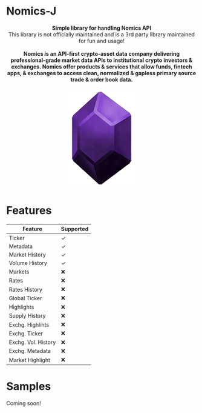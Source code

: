 # Nomics-J

<p align="center">
<b>Simple library for handling Nomics API</b><br>
This library is not officially maintained and is a 3rd party library maintained for fun and usage!<br><br>
  
  <b>
  Nomics is an API-first crypto-asset data company delivering professional-grade market data APIs to institutional crypto investors & exchanges. Nomics offer products & services that allow funds, fintech apps, & exchanges to access clean, normalized & gapless primary source trade & order book data.</b>
</p>

<p align="center">
  <img src="https://github.com/lenk/Nomics-J/raw/master/blob/NOMICS_RUPEE.png" />
</p>

# Features
Feature  | Supported
-------- | -------------
Ticker | &check;
Metadata  | &check;
Market History  | &check;
Volume History  | &check;
Markets | &#10060;	
Rates | &#10060;	
Rates History | &#10060;	
Global Ticker | &#10060;	
Highlights | &#10060;	
Supply History | &#10060;	
Exchg. Highlihts | &#10060;	
Exchg. Ticker | &#10060;	
Exchg. Vol. History | &#10060;	
Exchg. Metadata | &#10060;	
Market Highlight | &#10060;	

# Samples
Coming soon!
